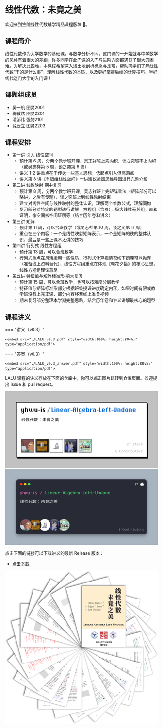 # 线性代数：未竟之美

欢迎来到竺院线性代数辅学精品课程版块 🤗。

## 课程简介

线性代数作为大学数学的基础课，与数学分析不同，这门课的一开始就与中学数学的风格有着很大的差距，许多同学在此门课的入门与进阶方面都遇见了很大的困难。为解决此困难，本课程希望深入浅出地剖析概念与定理，帮助同学们了解线性代数“干的是什么事”，理解线性代数的本质，以及更好掌握后续的计算技巧，学好线代这门大学的入门课！

## 课题组成员

-   吴一航 图灵2001
-   梅敏炫 图灵2201
-   潘邹纬 强物2101
-   薛辰立 图灵2203

## 课程安排

-   第一讲 引入 线性空间
    -   预计第 6 周，分两个教学班开课，吴志祥班上完内积，谈之奕班不上内积（或吴志祥第 5 周，谈之奕第 6 周）
    -   讲义 1-2 讲重点在于传达一些基本思想，低起点引入但高落点
    -   讲义第 3 讲《有限维线性空间》一讲建议按照思维导图进行完整介绍
-   第二讲 线性映射 期中复习
    -   预计第 8 周，分两个教学班开课，吴志祥班上完矩阵乘法（矩阵部分可以略讲，之后有专题），谈之奕班上到线性映射结束
    -   建立对线性空间与线性映射的整体认识，理解两个维数公式，理解同构
    -   复习部分对特定的题型进行讲解：方程组（含参），极大线性无关组，直和证明，像空间核空间证明等（结合历年卷和讲义）
-   第三讲 矩阵
    -   预计第 11 周，可以合班教学（或吴志祥第 10 周，谈之奕第 11 周）
    -   重点在三个内容：一个是线性映射矩阵表示，一个是矩阵的秩的整体认识，最后是一些上课不太讲的技巧
-   第四讲 行列式 线性方程组
    -   预计第 13 周，可以合班教学
    -   行列式重点在灵活运用一些性质，行列式计算视情况线下授课可以抛弃（准备线上资料替代），线性方程组重点在体现《朝花夕拾》的核心思想，线性方程组理论意尽
-   第五讲 特征值与矩阵标准形 期末复习
    -   预计第 15 周，可以合班教学，也可以按难度分层教学
    -   特征值与矩阵标准形部分根据班级授课进度确定内容，如果时间有限或教学班没有上完正课，部分内容移至线上准备视频
    -   期末复习部分整理本学期完整思路，结合历年卷和讲义讲解最核心的题型

## 课程讲义

<!-- prettier-ignore-start -->
=== "讲义（v0.3）"

    <embed src="./LALU_v0.3.pdf" style="width:100%; height:80vh;" type="application/pdf">     
    
=== "答案（v0.3）"
    
    <embed src="./LALU_v0.3_answer.pdf" style="width:100%; height:80vh;" type="application/pdf"> 
    
<!-- prettier-ignore-end -->

LALU 课程的讲义存放在下面的仓库中，你可以点击图片跳转到仓库页面。欢迎提出 issue 和 pull request。

[![](graph/pixel.jpg#only-light)![](graph/code.jpg#only-dark)](https://github.com/yhwu-is/Linear-Algebra-Left-Undone/)

点击下面的链接可以下载讲义的最新 Release 版本：

- [点击下载](https://github.com/yhwu-is/Linear-Algebra-Left-Undone/releases/latest/download/LALU.pdf)

![](graph/lalu.png)

<!--<iframe src="https://docs.google.com/gview?url=https://github.com/yhwu-is/Linear-Algebra-Left-Undone/releases/latest/download/LALU.pdf&embedded=true" 
style="width:100%; height:1000px;" frameborder="0"></iframe>-->

